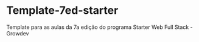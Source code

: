 # Template-7ed-starter
Template para as aulas da 7a edição do programa Starter Web Full Stack - Growdev
